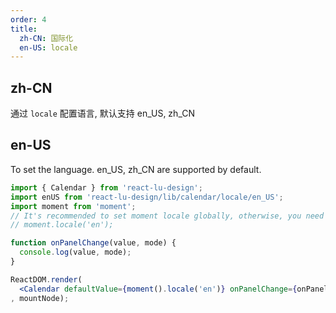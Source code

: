 ```yaml
---
order: 4
title:
  zh-CN: 国际化
  en-US: locale
---
```


## zh-CN

通过 `locale` 配置语言, 默认支持 en_US, zh_CN

## en-US

To set the language. en_US, zh_CN are supported by default.

````jsx
import { Calendar } from 'react-lu-design';
import enUS from 'react-lu-design/lib/calendar/locale/en_US';
import moment from 'moment';
// It's recommended to set moment locale globally, otherwise, you need to set it by `value` or `defaultValue`
// moment.locale('en');

function onPanelChange(value, mode) {
  console.log(value, mode);
}

ReactDOM.render(
  <Calendar defaultValue={moment().locale('en')} onPanelChange={onPanelChange} locale={enUS} />
, mountNode);
````
